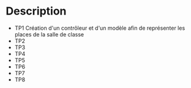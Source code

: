 # Description
- TP1
Création d'un contrôleur et d'un modèle afin de représenter les places de la salle de classe 
- TP2
- TP3
- TP4
- TP5
- TP6
- TP7
- TP8
